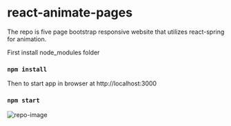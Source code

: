 # react-animate-pages
The repo is five page bootstrap responsive website that utilizes react-spring for animation.

First install node_modules folder
### `npm install`

Then to start app in browser at http://localhost:3000
### `npm start`

![repo-image](https://github.com/MAbdurahman/react-animated-pages.git/blob/main/src/img/react-animate-pages.png)